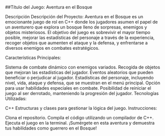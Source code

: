 ##Título del Juego: Aventura en el Bosque

Descripción
Descripción del Proyecto: Aventura en el Bosque es un emocionante juego de rol en C++ donde los jugadores asumen el papel de un aventurero que explora un bosque lleno de sorpresas, enemigos y objetos misteriosos. El objetivo del juego es sobrevivir el mayor tiempo posible, mejorar las estadísticas del personaje a través de la experiencia, recoger objetos que aumenten el ataque y la defensa, y enfrentarse a diversos enemigos en combates estratégicos.

Características Principales:

Sistema de combate dinámico con enemigos variados.
Recogida de objetos que mejoran las estadísticas del jugador.
Eventos aleatorios que pueden beneficiar o perjudicar al jugador.
Estadísticas del personaje, incluyendo nivel, vida, ataque y defensa, que se muestran en el menú principal.
Opción para usar habilidades especiales en combate.
Posibilidad de reiniciar el juego al ser derrotado, manteniendo la progresión del jugador.
Tecnologías Utilizadas:

C++
Estructuras y clases para gestionar la lógica del juego.
Instrucciones:

Clona el repositorio.
Compila el código utilizando un compilador de C++.
Ejecuta el juego en la terminal.
¡Sumérgete en esta aventura y demuestra tus habilidades como guerrero en el Bosque!
